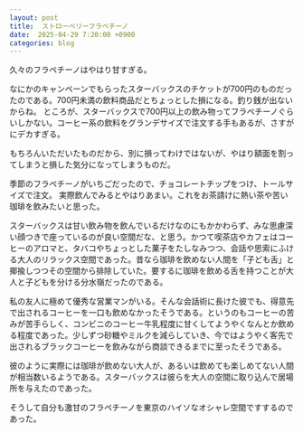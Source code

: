 ```yaml
---
layout: post
title:  ストローベリーフラペチーノ
date:  2025-04-29 7:20:00 +0900
categories: blog
---
```


久々のフラペチーノはやはり甘すぎる。

なにかのキャンペーンでもらったスターバックスのチケットが700円のものだったのである。700円未満の飲料商品だとちょっとした損になる。釣り銭が出ないからね。
ところが、スターバックスで700円以上の飲み物ってフラペチーノぐらいしかない。コーヒー系の飲料をグランデサイズで注文する手もあるが、さすがにデカすぎる。

もちろんいただいたものだから、別に損ってわけではないが、やはり額面を割ってしまうと損した気分になってしまうものだ。

季節のフラペチーノがいちごだったので、チョコレートチップをつけ、トールサイズで注文。
実際飲んでみるとやはりあまい。これをお茶請けに熱い茶や苦い珈琲を飲みたいと思った。

スターバックスは甘い飲み物を飲んでいるだけなのにもかかわらず、みな思慮深い顔つきで座っているのが良い空間だな、と思う。かつて喫茶店やカフェはコーヒーのアロマと、タバコやちょっとした菓子をたしなみつつ、会話や思索にふける大人のリラックス空間であった。昔なら珈琲を飲めない人間を「子ども舌」と揶揄しつつその空間から排除していた。要するに珈琲を飲める舌を持つことが大人と子どもを分ける分水嶺だったのである。

私の友人に極めて優秀な営業マンがいる。そんな会話術に長けた彼でも、得意先で出されるコーヒーを一口も飲めなかったそうである。というのもコーヒーの苦みが苦手らしく、コンビニのコーヒー牛乳程度に甘くしてようやくなんとか飲める程度であった。少しずつ砂糖やミルクを減らしていき、今ではようやく客先で出されるブラックコーヒーを飲みながら商談できるまでに至ったそうである。

彼のように実際には珈琲が飲めない大人が、あるいは飲めても楽しめてない人間が相当数いるようである。スターバックスは彼らを大人の空間に取り込んで居場所を与えたのであった。

そうして自分も激甘のフラペチーノを東京のハイソなオシャレ空間ですするのであった。
